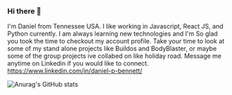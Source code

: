 ### Hi there 👋

I'm Daniel from Tennessee USA. I like working in Javascript, React JS, and Python currently. I am always learning new technologies and I'm So glad you took the time to checkout my account profile. Take your time to look at some of my stand alone projects like Buildos and BodyBlaster, or maybe some of the group projects ive collabed on like holiday road. Message me anytime on Linkedin if you would like to connect. https://www.linkedin.com/in/daniel-p-bennett/

![Anurag's GitHub stats](https://github-readme-stats.vercel.app/api?username=Daniel-Bennett777&show_icons=true&theme=transparent)
